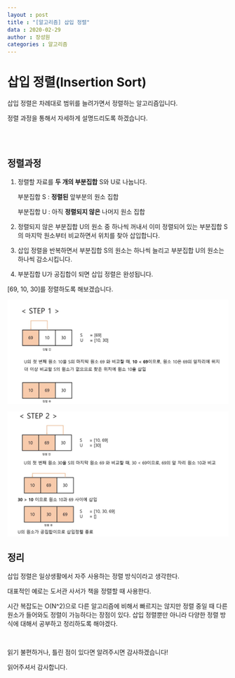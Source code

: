 ```yaml
---
layout : post
title : "[알고리즘] 삽입 정렬"
data : 2020-02-29
author : 장성원
categories : 알고리즘
---
```


# 삽입 정렬(Insertion Sort)

삽입 정렬은 차례대로 범위를 늘려가면서 정렬하는 알고리즘입니다.

정렬 과정을 통해서 자세하게 설명드리도록 하겠습니다.

<br>

<br>

## 정렬과정

1. 정렬할 자료를 **두 개의 부분집합** S와 U로 나눕니다.

   부분집합 S : **정렬된** 앞부분의 원소 집합

   부분집합 U : 아직 **정렬되지 않은** 나머지 원소 집합

2. 정렬되지 않은 부분집합 U의 원소 중 하나씩 꺼내서 이미 정렬되어 있는 부분집합 S의 마지막 원소부터 비교하면서 위치를 찾아 삽입합니다.

3. 삽입 정렬을 반복하면서 부분집합 S의 원소는 하나씩 늘리고 부분집합 U의 원소는 하나씩 감소시킵니다.

4. 부분집합 U가 공집합이 되면 삽입 정렬은 완성됩니다.



[69, 10, 30]를 정렬하도록 해보겠습니다.

![insertion_1](/assets/image/insertion_1.JPG)

![insertion_2](/assets/image/insertion_2.JPG)



## 정리

삽입 정렬은 일상생활에서 자주 사용하는 정렬 방식이라고 생각한다.

대표적인 예로는 도서관 사서가 책을 정렬할 때 사용한다.

시간 복잡도는 O(N^2)으로 다른 알고리즘에 비해서 빠르지는 않지만 정렬 중일 때 다른 원소가 들어와도 정렬이 가능하다는 장점이 있다. 삽입 정렬뿐만 아니라 다양한 정렬 방식에 대해서 공부하고 정리하도록 해야겠다.

<br>

읽기 불편하거나, 틀린 점이 있다면 알려주시면 감사하겠습니다!

읽어주셔서 감사합니다.
